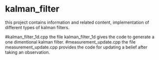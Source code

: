 # kalman_filter
this project contains information and related content, implementation of different types of kalman filters.

#kalman_filter_1d.cpp
the file kalman_filter_1d gives the code to generate a one dimentional kalman filter.
#measurement_update.cpp
the file measurement_update.cpp provides the code for updating a belief after taking an observation.
